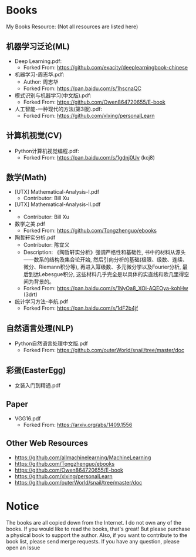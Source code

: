 # Books
My Books Resource: (Not all resources are listed here)

## 机器学习泛论(ML)
 - Deep Learning.pdf:
     + Forked From: https://github.com/exacity/deeplearningbook-chinese
 - 机器学习-周志华.pdf:
     + Author: 周志华
     + Forked From: https://pan.baidu.com/s/1hscnaQC
 - 模式识别与机器学习(中文版).pdf:
     + Forked From: https://github.com/Owen864720655/E-book
 - 人工智能-一种现代的方法(第3版).pdf:
     + Forked From: https://github.com/xlxing/personalLearn

## 计算机视觉(CV)
 - Python计算机视觉编程.pdf:
     + Forked From: https://pan.baidu.com/s/1gdnj0Uv (kcj8)

## 数学(Math)
 - [UTX] Mathematical-Analysis-I.pdf
     + Contributor: Bill Xu
 - [UTX] Mathematical-Analysis-II.pdf
 -   + Contributor: Bill Xu
 - 数学之美.pdf
     + Forked From: https://github.com/Tongzhenguo/ebooks
 - 陶哲轩实分析.pdf
     + Contributor: 陈宜义
     + Description: 《陶哲轩实分析》强调严格性和基础性, 书中的材料从源头——数系的结构及集合论开始, 然后引向分析的基础(极限、级数、连续、微分、Riemann积分等), 再进入幂级数、多元微分学以及Fourier分析, 最后到达Lebesgue积分, 这些材料几乎完全是以具体的实直线和欧几里得空间为背景的。
     + Forked From: https://pan.baidu.com/s/1NyOa8_XOi-AQEOya-kohHw (3drt)
 - 统计学习方法-李航.pdf
     + Forked From: https://pan.baidu.com/s/1dF2b4jf

## 自然语言处理(NLP)
 - Python自然语言处理中文版.pdf
     + Forked From: https://github.com/outerWorld/snail/tree/master/doc

## 彩蛋(EasterEgg)
 - 女装入门到精通.pdf

## Paper
 - VGG16.pdf
      + Forked From: https://arxiv.org/abs/1409.1556

## Other Web Resources
 - https://github.com/allmachinelearning/MachineLearning
 - https://github.com/Tongzhenguo/ebooks
 - https://github.com/Owen864720655/E-book
 - https://github.com/xlxing/personalLearn
 - https://github.com/outerWorld/snail/tree/master/doc

# Notice
The books are all copied down from the Internet. I do not own any of the books.
If you would like to read the books, that's great!
But please purchase a physical book to support the author.
Also, if you want to contribute to the book list, please send merge requests.
If you have any question, please open an Issue
